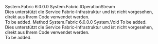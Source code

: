 <Type Name="IOperationStream2" FullName="System.Fabric.IOperationStream2">
  <TypeSignature Language="C#" Value="public interface IOperationStream2 : System.Fabric.IOperationStream" />
  <TypeSignature Language="ILAsm" Value=".class public interface auto ansi abstract IOperationStream2 implements class System.Fabric.IOperationStream" />
  <TypeSignature Language="DocId" Value="T:System.Fabric.IOperationStream2" />
  <TypeSignature Language="VB.NET" Value="Public Interface IOperationStream2&#xA;Implements IOperationStream" />
  <TypeSignature Language="F#" Value="type IOperationStream2 = interface&#xA;    interface IOperationStream" />
  <AssemblyInfo>
    <AssemblyName>System.Fabric</AssemblyName>
    <AssemblyVersion>6.0.0.0</AssemblyVersion>
  </AssemblyInfo>
  <Interfaces>
    <Interface>
      <InterfaceName>System.Fabric.IOperationStream</InterfaceName>
    </Interface>
  </Interfaces>
  <Docs>
    <summary>Dies unterstützt die Service Fabric-Infrastruktur und ist nicht vorgesehen, direkt aus Ihrem Code verwendet werden.</summary>
    <remarks>To be added.</remarks>
  </Docs>
  <Members>
    <Member MemberName="ReportFault">
      <MemberSignature Language="C#" Value="public void ReportFault (System.Fabric.FaultType faultType);" />
      <MemberSignature Language="ILAsm" Value=".method public hidebysig newslot virtual instance void ReportFault(valuetype System.Fabric.FaultType faultType) cil managed" />
      <MemberSignature Language="DocId" Value="M:System.Fabric.IOperationStream2.ReportFault(System.Fabric.FaultType)" />
      <MemberSignature Language="F#" Value="abstract member ReportFault : System.Fabric.FaultType -&gt; unit" Usage="iOperationStream2.ReportFault faultType" />
      <MemberType>Method</MemberType>
      <AssemblyInfo>
        <AssemblyName>System.Fabric</AssemblyName>
        <AssemblyVersion>6.0.0.0</AssemblyVersion>
      </AssemblyInfo>
      <ReturnValue>
        <ReturnType>System.Void</ReturnType>
      </ReturnValue>
      <Parameters>
        <Parameter Name="faultType" Type="System.Fabric.FaultType" />
      </Parameters>
      <Docs>
        <param name="faultType">To be added.</param>
        <summary>Dies unterstützt die Service Fabric-Infrastruktur und ist nicht vorgesehen, direkt aus Ihrem Code verwendet werden.</summary>
        <remarks>To be added.</remarks>
      </Docs>
    </Member>
  </Members>
</Type>